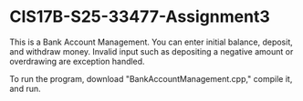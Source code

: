 # CIS17B-S25-33477-Assignment3
This is a Bank Account Management.
You can enter initial balance, deposit, and withdraw money.
Invalid input such as depositing a negative amount or overdrawing are exception handled. 

To run the program, download "BankAccountManagement.cpp," compile it, and run.
